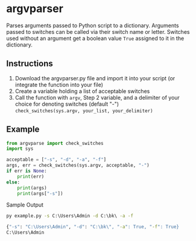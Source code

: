 # argvparser
Parses arguments passed to Python script to a dictionary. Arguments passed to switches can be called via their switch name or letter. Switches used without an argument get a boolean value `True` assigned to it in the dictionary.

## Instructions  
  
1.  Download the argvparser.py file and import it into your script (or integrate the function into your file)  
2.  Create a variable holding a list of acceptable switches
3.  Call the function with `argv`, Step 2 variable, and a delimiter of your choice for denoting switches (default "-")  
`check_switches(sys.argv, your_list, your_delimiter)`  
  
## Example  
```python
from argvparse import check_switches
import sys

acceptable = ["-s", "-d", "-a", "-f"]
args, err = check_switches(sys.argv, acceptable, "-")
if err is None:
    print(err)
else:
    print(args)
    print(args["-s"])
```  
Sample Output  
```cmd  
py example.py -s C:\Users\Admin -d C:\bk\ -a -f

{"-s": "C:\Users\Admin", "-d": "C:\bk\", "-a": True, "-f": True}
C:\Users\Admin
```
